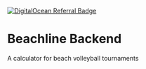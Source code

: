 [![DigitalOcean Referral Badge](https://web-platforms.sfo2.cdn.digitaloceanspaces.com/WWW/Badge%201.svg)](https://www.digitalocean.com/?refcode=366e0f51af6c&utm_campaign=Referral_Invite&utm_medium=Referral_Program&utm_source=badge)

# Beachline Backend

A calculator for beach volleyball tournaments
